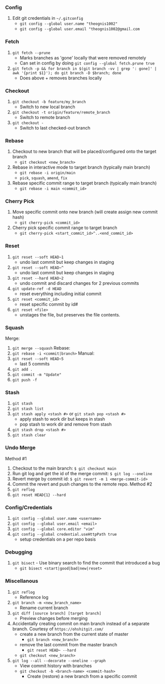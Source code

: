 ### Config

1. Edit git credentials in `~/.gitconfig`
   - `git config --global user.name "theognis1002"`
   - `git config --global user.email "theognis1002@gmail.com`

### Fetch

1. `git fetch --prune`
   - Marks branches as 'gone' locally that were removed remotely
   - Can set in config by doing `git config --global fetch.prune true`
1. `git fetch -p && for branch in $(git branch -vv | grep ': gone]' | awk '{print $1}'); do git branch -D $branch; done`
   - Does above + removes branches locally

### Checkout

1. `git checkout -b feature/my_branch`
   - Switch to new local branch
1. `git checkout -t origin/feature/remote_branch`
   - Switch to remote branch
1. `git checkout -`
   - Switch to last checked-out branch

### Rebase

1. Checkout to new branch that will be placed/configured onto the target branch
   - `git checkout <new_branch>`
1. Rebase in interactive mode to target branch (typically main branch)
   - `git rebase -i origin/main`
   - `pick`, `squash`, `amend`, `fix`
1. Rebase specific commit range to target branch (typically main branch)
   - `git rebase -i main <commit_id>`

### Cherry Pick

1. Move specific commit onto new branch (will create assign new commit hash)
   - `git cherry-pick <commit_id>`
1. Cherry pick specific commit range to target branch
   - `git cherry-pick <start_commit_id>^..<end_commit_id>`

### Reset

1. `git reset --soft HEAD~1`
   - undo last commit but keep changes in staging
1. `git reset --soft HEAD~^`
   - undo last commit but keep changes in staging
1. `git reset --hard HEAD~2`
   - undo commit and discard changes for 2 previous commits
1. `git update-ref -d HEAD`
   - reset everything including initial commit
1. `git reset <commit_id>`
   - reset specific commit by id#
1. `git reset <file>`
   - unstages the file, but preserves the file contents.

### Squash

Merge:

1. `git merge --squash`
   Rebase:
1. `git rebase -i <commit|branch>`
   Manual:
1. `git reset --soft HEAD~5`
   - last 5 commits
1. `git add .`
1. `git commit -m "Update"`
1. `git push -f`

### Stash

1. `git stash`
1. `git stash list`
1. `git stash apply <stash #>` or `git stash pop <stash #>`
   - apply stash to work dir but keeps in stash
   - pop stash to work dir and remove from stash
1. `git stash drop <stash #>`
1. `git stash clear`

### Undo Merge

Method #1

1. Checkout to the main branch: `$ git checkout main`
1. Run git log and get the id of the merge commit: `$ git log --oneline`
1. Revert merge by commit id: `$ git revert -m 1 <merge-commit-id>`
1. Commit the revert and push changes to the remote repo.
   Method #2
1. `git reflog`
1. `git reset HEAD{1} --hard`

### Config/Credentials

1. `git config --global user.name <username>`
1. `git config --global user.email <email>`
1. `git config --global core.editor "vim"`
1. `git config --global credential.useHttpPath true`
   - setup credentials on a per repo basis

### Debugging

1. `git bisect` - Use binary search to find the commit that introduced a bug
   - `git bisect <start|good|bad|new|reset>`

### Miscellanous

1. `git reflog`
   - Reference log
1. `git branch -m <new_branch_name>`
   - Rename current branch
1. `git diff [source branch] [target branch]`
   - Preview changes before merging
1. Accidentally creating commit on main branch instead of a separate branch. Courtesy of `https://ohshitgit.com/`
   - create a new branch from the current state of master
     - `git branch <new_branch>`
   - remove the last commit from the master branch
     - `git reset HEAD~ --hard`
   - `git checkout <new_branch>`
1. `git log --all --decorate --oneline --graph`
   - View commit history with branches
   - `git checkout -b <branch-name> <commit-hash>`
     - Create (restore) a new branch from a specific commit
